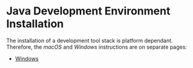 # Java Development Environment Installation

The installation of a development tool stack is platform dependant. Therefore, the _macOS_ and _Windows_ instructions are on separate pages:


- [Windows](readme/windows.md)

